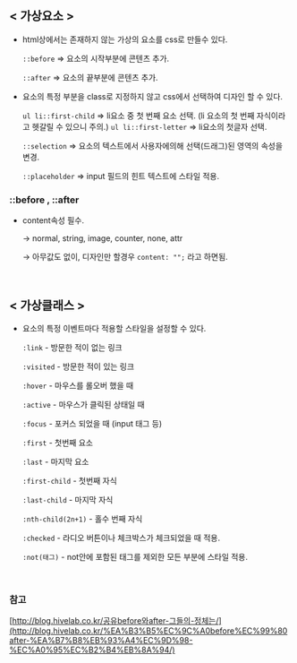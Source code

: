 ## < 가상요소 >

- html상에서는 존재하지 않는 가상의 요소를 css로 만들수 있다.

    `::before` ⇒ 요소의 시작부분에 콘텐츠 추가.

    `::after` ⇒ 요소의 끝부분에 콘텐츠 추가.

- 요소의 특정 부분을 class로 지정하지 않고 css에서 선택하여 디자인 할 수 있다.

    `ul li::first-child` ⇒ li요소 중 첫 번째 요소 선택.
    	(li 요소의 첫 번째 자식이라고 헷갈릴 수 있으니 주의.)
    `ul li::first-letter` ⇒ li요소의 첫글자 선택.

    `::selection` ⇒ 요소의 텍스트에서 사용자에의해 선택(드래그)된 영역의 속성을 변경.

    `::placeholder` ⇒ input 필드의 힌트 텍스트에 스타일 적용.

### ::before , ::after

- content속성 필수.

    → normal, string, image, counter, none, attr

    → 아무값도 없이, 디자인만 할경우 `content: "";` 라고 하면됨.

<br>

## < 가상클래스 >

- 요소의 특정 이벤트마다 적용할 스타일을 설정할 수 있다.

    `:link` - 방문한 적이 없는 링크

    `:visited` - 방문한 적이 있는 링크

    `:hover` - 마우스를 롤오버 했을 때

    `:active` - 마우스가 클릭된 상태일 때

    `:focus` - 포커스 되었을 때 (input 태그 등)

    `:first` - 첫번째 요소

    `:last` - 마지막 요소

    `:first-child` - 첫번째 자식

    `:last-child` - 마지막 자식

    `:nth-child(2n+1)` - 홀수 번째 자식

    `:checked` - 라디오 버튼이나 체크박스가 체크되었을 때 적용.

    `:not(태그)` - not안에 포함된 태그를 제외한 모든 부분에 스타일 적용.

<br>

### 참고

[http://blog.hivelab.co.kr/공유before와after-그들의-정체는/](http://blog.hivelab.co.kr/%EA%B3%B5%EC%9C%A0before%EC%99%80after-%EA%B7%B8%EB%93%A4%EC%9D%98-%EC%A0%95%EC%B2%B4%EB%8A%94/)
